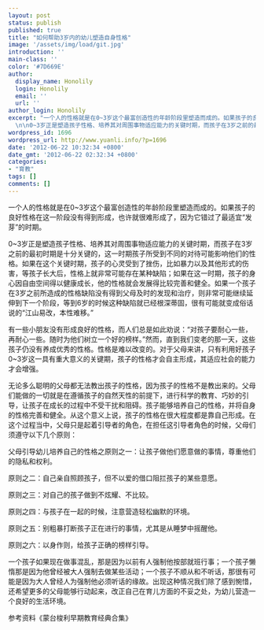 ```yaml
---
layout: post
status: publish
published: true
title: "如何帮助3岁内的幼儿塑造自身性格"
image: '/assets/img/load/git.jpg'
introduction: ''
main-class: ''
color: '#7D669E'
author:
  display_name: Honolily
  login: Honolily
  email: ''
  url: ''
author_login: Honolily
excerpt: "一个人的性格就是在0~3岁这个最富创造性的年龄阶段里塑造而成的。如果孩子的良好性格在这一阶段没有得到形成，也许就很难形成了，因为它错过了最适宜&ldquo;发芽&rdquo;的时期。\n
  \n\n0~3岁正是塑造孩子性格、培养其对周围事物适应能力的关键时期，而孩子在3岁之前的最初时期是十分关键的，这一时期孩子所受到不同的对待可能影响他们的性格。如果在这个关键时期，孩子的心灵受到了挫伤，比如暴力以及其他形式的伤害，等孩子长大后，性格上就非常可能存在某种缺陷；如果在这一时期，孩子的身心因自由空间得以健康成长，他的性格就会发展得比较完善和健全。如果一个孩子在3岁之前所造成的性格缺陷没有得到父母及时的发现和治疗，则非常可能继续延伸到下一个阶段，等到6岁的时候这种缺陷就已经根深蒂固，很有可能就变成俗话说的&ldquo;江山易改，本性难移。&rdquo;\n "
wordpress_id: 1696
wordpress_url: http://www.yuanli.info/?p=1696
date: '2012-06-22 10:32:34 +0800'
date_gmt: '2012-06-22 02:32:34 +0800'
categories:
- "育教"
tags: []
comments: []
---
```

<p>一个人的性格就是在0~3岁这个最富创造性的年龄阶段里塑造而成的。如果孩子的良好性格在这一阶段没有得到形成，也许就很难形成了，因为它错过了最适宜&ldquo;发芽&rdquo;的时期。</p>
<p>0~3岁正是塑造孩子性格、培养其对周围事物适应能力的关键时期，而孩子在3岁之前的最初时期是十分关键的，这一时期孩子所受到不同的对待可能影响他们的性格。如果在这个关键时期，孩子的心灵受到了挫伤，比如暴力以及其他形式的伤害，等孩子长大后，性格上就非常可能存在某种缺陷；如果在这一时期，孩子的身心因自由空间得以健康成长，他的性格就会发展得比较完善和健全。如果一个孩子在3岁之前所造成的性格缺陷没有得到父母及时的发现和治疗，则非常可能继续延伸到下一个阶段，等到6岁的时候这种缺陷就已经根深蒂固，很有可能就变成俗话说的&ldquo;江山易改，本性难移。&rdquo;<br />
 <a id="more"></a><a id="more-1696"></a></p>
<p>有一些小朋友没有形成良好的性格，而人们总是如此劝说：&ldquo;对孩子要耐心一些，再耐心一些。随时为他们树立一个好的榜样。&rdquo;然而，直到我们变老的那一天，这些孩子仍没有养成优秀的性格。性格是难以改变的。对于父母来讲，只有利用好孩子0~3岁这一具有重大意义的关键期，孩子的性格才会自主形成，其适应社会的能力才会增强。</p>
<p>无论多么聪明的父母都无法教出孩子的性格，因为孩子的性格不是教出来的。父母们能做的一切就是在遵循孩子的自然天性的前提下，进行科学的教育、巧妙的引导，让孩子在成长的过程中不受干扰和阻碍。孩子能够培养自己的性格，并将自身的性格完善和健全。从这个意义上说，孩子的性格在很大程度都是靠自己形成。在这个过程当中，父母只是起着引导者的角色，在担任这引导者角色的时候，父母们须遵守以下几个原则：</p>
<p>父母引导幼儿培养自己的性格之原则之一：让孩子做他们愿意做的事情，尊重他们的隐私和权利。</p>
<p>原则之二：自己亲自照顾孩子，但不以爱的借口阻拦孩子的某些意愿。</p>
<p>原则之三：对自己的孩子做到不炫耀、不比较。 </p>
<p>原则之四：与孩子在一起的时候，注意营造轻松幽默的环境。</p>
<p>原则之五：别粗暴打断孩子正在进行的事情，尤其是从睡梦中摇醒他。</p>
<p>原则之六：以身作则，给孩子正确的榜样引导。</p>
<p>一个孩子如果现在做事混乱，那是因为以前有人强制他按部就班行事；一个孩子懒惰那是因为他曾经被大人强制去做某些活动；一个孩子不顺从和不听话，那很有可能是因为大人曾经人为强制他必须听话的缘故。出现这种情况我们除了感到惋惜，还希望更多的父母能够行动起来，改正自己在育儿方面的不妥之处，为幼儿营造一个良好的生活环境。</p>
<p>参考资料《蒙台梭利早期教育经典合集》</p>
